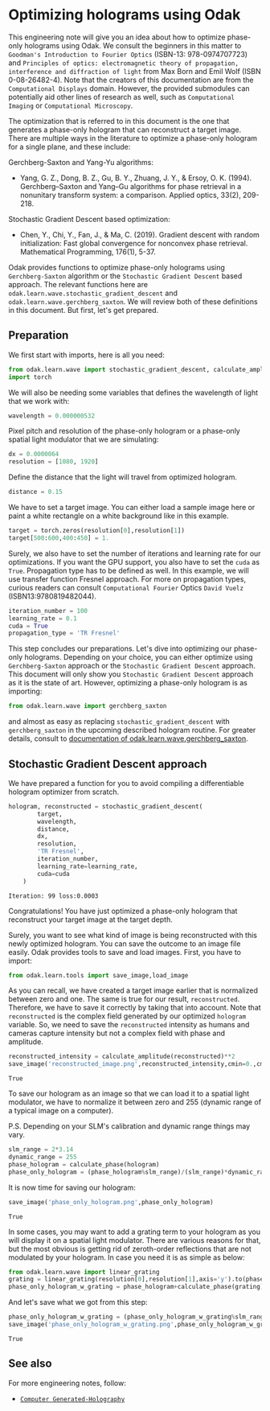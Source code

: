 # Optimizing holograms using Odak

This engineering note will give you an idea about how to optimize phase-only holograms using Odak.
We consult the beginners in this matter to `Goodman's Introduction to Fourier Optics` (ISBN-13:  978-0974707723) and `Principles of optics: electromagnetic theory of propagation, interference and diffraction of light` from Max Born and Emil Wolf (ISBN 0-08-26482-4).
Note that the creators of this documentation are from the `Computational Displays` domain.
However, the provided submodules can potentially aid other lines of research as well, such as `Computational Imaging` or `Computational Microscopy`.

The optimization that is referred to in this document is the one that generates a phase-only hologram that can reconstruct a target image.
There are multiple ways in the literature to optimize a phase-only hologram for a single plane, and these include:

Gerchberg-Saxton and Yang-Yu algorithms:
- Yang, G. Z., Dong, B. Z., Gu, B. Y., Zhuang, J. Y., & Ersoy, O. K. (1994). Gerchberg–Saxton and Yang–Gu algorithms for phase retrieval in a nonunitary transform system: a comparison. Applied optics, 33(2), 209-218.

Stochastic Gradient Descent based optimization:
- Chen, Y., Chi, Y., Fan, J., & Ma, C. (2019). Gradient descent with random initialization: Fast global convergence for nonconvex phase retrieval. Mathematical Programming, 176(1), 5-37.

Odak provides functions to optimize phase-only holograms using `Gerchberg-Saxton` algorithm or the `Stochastic Gradient Descent` based approach.
The relevant functions here are `odak.learn.wave.stochastic_gradient_descent` and `odak.learn.wave.gerchberg_saxton`.
We will review both of these definitions in this document.
But first, let's get prepared.

## Preparation
We first start with imports, here is all you need:


```python
from odak.learn.wave import stochastic_gradient_descent, calculate_amplitude, calculate_phase
import torch
```

We will also be needing some variables that defines the wavelength of light that we work with:


```python
wavelength = 0.000000532
```

Pixel pitch and resolution of the phase-only hologram or a phase-only spatial light modulator that we are simulating:


```python
dx = 0.0000064
resolution = [1080, 1920]
```

Define the distance that the light will travel from optimized hologram.


```python
distance = 0.15
```

We have to set a target image. 
You can either load a sample image here or paint a white rectangle on a white background like in this example.


```python
target = torch.zeros(resolution[0],resolution[1])
target[500:600,400:450] = 1.
```

Surely, we also have to set the number of iterations and learning rate for our optimizations.
If you want the GPU support, you also have to set the `cuda` as `True`.
Propagation type has to be defined as well.
In this example, we will use transfer function Fresnel approach.
For more on propagation types, curious readers can consult 
`Computational Fourier` Optics `David Vuelz` (ISBN13:9780819482044).


```python
iteration_number = 100
learning_rate = 0.1
cuda = True
propagation_type = 'TR Fresnel'
```

This step concludes our preparations.
Let's dive into optimizing our phase-only holograms.
Depending on your choice, you can either optimize using `Gerchberg-Saxton` approach or the `Stochastic Gradient Descent` approach.
This document will only show you `Stochastic Gradient Descent` approach as it is the state of art.
However, optimizing a phase-only hologram is as importing:


```python
from odak.learn.wave import gerchberg_saxton
```

and almost as easy as replacing `stochastic_gradient_descent` with `gerchberg_saxton` in the upcoming described hologram routine.
For greater details, consult to [documentation of odak.learn.wave.gerchberg_saxton](../odak/wave/gerchberg_saxton.md).

## Stochastic Gradient Descent approach
We have prepared a function for you to avoid compiling a differentiable hologram optimizer from scratch.


```python
hologram, reconstructed = stochastic_gradient_descent(
        target,
        wavelength,
        distance,
        dx,
        resolution,
        'TR Fresnel',
        iteration_number,
        learning_rate=learning_rate,
        cuda=cuda
    )
```

                                                                                                                                                                                                                       

    Iteration: 99 loss:0.0003


    

Congratulations! You have just optimized a phase-only hologram that reconstruct your target image at the target depth.

Surely, you want to see what kind of image is being reconstructed with this newly optimized hologram.
You can save the outcome to an image file easily.
Odak provides tools to save and load images.
First, you have to import:


```python
from odak.learn.tools import save_image,load_image
```

As you can recall, we have created a target image earlier that is normalized between zero and one. 
The same is true for our result, `reconstructed`.
Therefore, we have to save it correctly by taking that into account.
Note that `reconstructed` is the complex field generated by our optimized `hologram` variable.
So, we need to save the `reconstructed` intensity as humans and cameras capture intensity but not a complex field with phase and amplitude.


```python
reconstructed_intensity = calculate_amplitude(reconstructed)**2
save_image('reconstructed_image.png',reconstructed_intensity,cmin=0.,cmax=1.)
```




    True



To save our hologram as an image so that we can load it to a spatial light modulator, we have to normalize it between zero and 255 (dynamic range of a typical image on a computer).

P.S. Depending on your SLM's calibration and dynamic range things may vary.


```python
slm_range = 2*3.14
dynamic_range = 255
phase_hologram = calculate_phase(hologram)
phase_only_hologram = (phase_hologram%slm_range)/(slm_range)*dynamic_range
```

It is now time for saving our hologram:


```python
save_image('phase_only_hologram.png',phase_only_hologram)
```




    True



In some cases, you may want to add a grating term to your hologram as you will display it on a spatial light modulator.
There are various reasons for that, but the most obvious is getting rid of zeroth-order reflections that are not modulated by your hologram.
In case you need it is as simple as below:


```python
from odak.learn.wave import linear_grating
grating = linear_grating(resolution[0],resolution[1],axis='y').to(phase_hologram.device)
phase_only_hologram_w_grating = phase_hologram+calculate_phase(grating)
```

And let's save what we got from this step:


```python
phase_only_hologram_w_grating = (phase_only_hologram_w_grating%slm_range)/(slm_range)*dynamic_range
save_image('phase_only_hologram_w_grating.png',phase_only_hologram_w_grating)
```




    True

## See also
For more engineering notes, follow:

* [`Computer Generated-Holography`](../cgh.md)
